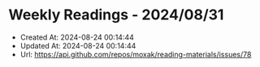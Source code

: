 # Weekly Readings - 2024/08/31

- Created At: 2024-08-24 00:14:44
- Updated At: 2024-08-24 00:14:44
- Url: https://api.github.com/repos/moxak/reading-materials/issues/78

